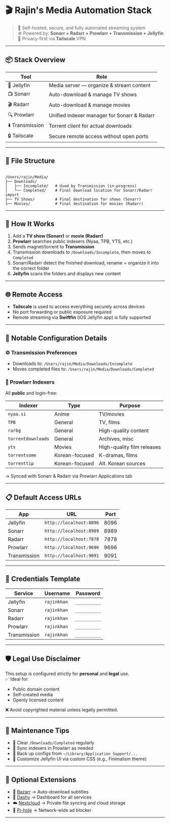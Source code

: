 # 🎬 Rajin's Media Automation Stack

> 📁 Self-hosted, secure, and fully automated streaming system  
> ⚙️ Powered by: **Sonarr + Radarr + Prowlarr + Transmission + Jellyfin**  
> 🔐 Privacy-first via **Tailscale** VPN

---

## 📦 Stack Overview

| Tool           | Role                                           |
|----------------|------------------------------------------------|
| 🧠 Jellyfin     | Media server — organize & stream content       |
| 📺 Sonarr       | Auto-download & manage TV shows                |
| 🎬 Radarr       | Auto-download & manage movies                  |
| 🔍 Prowlarr     | Unified indexer manager for Sonarr & Radarr    |
| ⬇️ Transmission | Torrent client for actual downloads            |
| 🔒 Tailscale    | Secure remote access without open ports        |

---

## 🧭 File Structure

```

/Users/rajin/Media/
├── Downloads/
│   ├── Incomplete/   # Used by Transmission (in-progress)
│   └── Completed/    # Final download location for Sonarr/Radarr import
├── TV Shows/         # Final destination for shows (Sonarr)
├── Movies/           # Final destination for movies (Radarr)

```

---

## 🚀 How It Works

1. Add a **TV show (Sonarr)** or **movie (Radarr)**
2. **Prowlarr** searches public indexers (Nyaa, TPB, YTS, etc.)
3. Sends magnet/torrent to **Transmission**
4. Transmission downloads to `/Downloads/Incomplete`, then moves to `Completed`
5. Sonarr/Radarr detect the finished download, rename + organize it into the correct folder
6. **Jellyfin** scans the folders and displays new content

---

## 🌐 Remote Access

- **Tailscale** is used to access everything securely across devices
- No port forwarding or public exposure required
- Remote streaming via **Swiftfin** (iOS Jellyfin app) is fully supported

---

## 🔧 Notable Configuration Details

### ⚙️ Transmission Preferences

- Downloads to: `/Users/rajin/Media/Downloads/Incomplete`
- Moves completed files to: `/Users/rajin/Media/Downloads/Completed`

### 🎯 Prowlarr Indexers

All **public** and login-free:

| Indexer        | Type            | Purpose                     |
|----------------|------------------|-----------------------------|
| `nyaa.si`      | Anime             | TV/movies                   |
| `TPB` | General           | TV, films                   |
| `rarbg`        | General           | High-quality content        |
| `torrentdownloads` | General      | Archives, misc              |
| `yts`          | Movies            | High-quality film releases  |
| `torrentsome`  | Korean-focused    | K-dramas, films             |
| `torrenttip`   | Korean-focused    | Alt. Korean sources         |

→ Synced with Sonarr & Radarr via Prowlarr Applications tab

---

## 📋 Default Access URLs

| App           | URL                          | Port  |
|---------------|------------------------------|-------|
| Jellyfin      | `http://localhost:8096`       | 8096  |
| Sonarr        | `http://localhost:8989`       | 8989  |
| Radarr        | `http://localhost:7878`       | 7878  |
| Prowlarr      | `http://localhost:9696`       | 9696  |
| Transmission  | `http://localhost:9091`       | 9091  |

---

## 🔐 Credentials Template

| Service      | Username    | Password     |
|--------------|-------------|--------------|
| Jellyfin     | `rajinkhan` | `__________` |
| Sonarr       | `rajinkhan` | `__________` |
| Radarr       | `rajinkhan` | `__________` |
| Prowlarr     | `rajinkhan` | `__________` |
| Transmission | `rajinkhan` | `__________` |

---

## 🛡️ Legal Use Disclaimer

This setup is configured strictly for **personal** and **legal** use.  
✅ Ideal for:
- Public domain content
- Self-created media
- Openly licensed content

❌ Avoid copyrighted material unless legally permitted.

---

## 📌 Maintenance Tips

- 🧹 Clear `/Downloads/Completed` regularly
- 🔄 Sync indexers in Prowlarr as needed
- 🔁 Back up configs from `~/Library/Application Support/...`
- 🎨 Customize Jellyfin UI via custom CSS (e.g., Finimalism theme)

---

## 📎 Optional Extensions

- 📄 [Bazarr](https://www.bazarr.media) → Auto-download subtitles
- 🧭 [Dashy](https://github.com/Lissy93/dashy) → Dashboard for all services
- ☁️ [Nextcloud](https://nextcloud.com) → Private file syncing and cloud storage
- 🛑 [Pi-hole](https://pi-hole.net) → Network-wide ad blocker

---